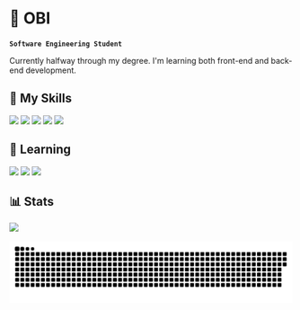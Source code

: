 # 🍕 OBI

**`Software Engineering Student`**

Currently halfway through my degree. I'm learning both front-end and back-end development.

## 🧰 My Skills

<img src="https://img.shields.io/badge/java-%23ED8B00.svg?style=for-the-badge&logo=openjdk&logoColor=white"> <img src="https://img.shields.io/badge/javascript-%23323330.svg?style=for-the-badge&logo=javascript&logoColor=%23F7DF1E"> <img src="https://img.shields.io/badge/python-3670A0?style=for-the-badge&logo=python&logoColor=ffdd54"> <img src="https://img.shields.io/badge/html5-%23E34F26.svg?style=for-the-badge&logo=html5&logoColor=white"> <img src="https://img.shields.io/badge/css3-%231572B6.svg?style=for-the-badge&logo=css3&logoColor=white">
## 🥤 Learning

<img src="https://img.shields.io/badge/angular-%23DD0031.svg?style=for-the-badge&logo=angular&logoColor=white"> <img src="https://img.shields.io/badge/react-%2320232a.svg?style=for-the-badge&logo=react&logoColor=%2361DAFB"> <img src="https://img.shields.io/badge/astro-%232C2052.svg?style=for-the-badge&logo=astro&logoColor=white">

## 📊 Stats

![](https://github-readme-stats.vercel.app/api?username=andersoncoder-droid&show_icons=true&theme=holi&hide_border=true&include_all_commits=false&count_private=false&rank_icon=github)

<picture>
  <source media="(prefers-color-scheme: dark)" srcset="https://raw.githubusercontent.com/andersoncoder-droid/andersoncoder-droid/output/github-snake-dark.svg" />
  <source media="(prefers-color-scheme: light)" srcset="https://raw.githubusercontent.com/andersoncoder-droid/andersoncoder-droid/output/github-snake.svg" />
  <img alt="github-snake" src="https://raw.githubusercontent.com/andersoncoder-droid/andersoncoder-droid/output/github-snake.svg" />
</picture>
